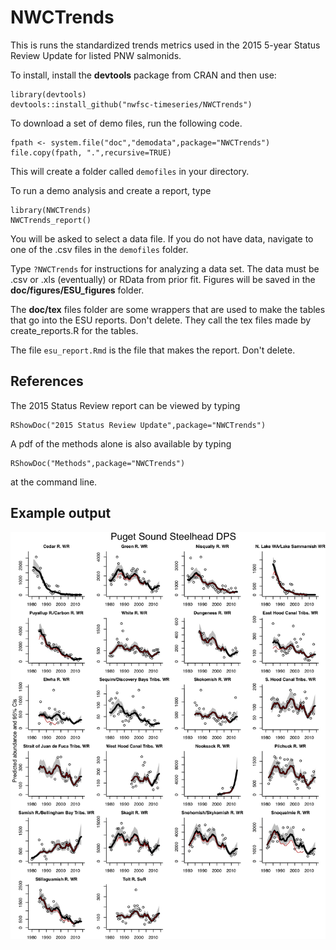 # NWCTrends

This is runs the standardized trends metrics used in the 2015 5-year Status Review Update for listed PNW salmonids.  

To install, install the **devtools** package from CRAN and then use:
```
library(devtools)
devtools::install_github("nwfsc-timeseries/NWCTrends")
```

To download a set of demo files, run the following code.
```
fpath <- system.file("doc","demodata",package="NWCTrends")
file.copy(fpath, ".",recursive=TRUE)
```
This will create a folder called `demofiles` in your directory.

To run a demo analysis and create a report, type 
```
library(NWCTrends)
NWCTrends_report()
```
You will be asked to select a data file. If you do not have data, navigate to one of the .csv files in the `demofiles` folder.

Type `?NWCTrends` for instructions for analyzing a data set. The data must be .csv or .xls (eventually) or RData from prior fit. Figures will be saved in the **doc/figures/ESU_figures** folder.

The **doc/tex** files folder are some wrappers that are used to make the tables that go into the ESU reports.  Don't delete.  They call the tex files made by create_reports.R for the tables.

The file `esu_report.Rmd` is the file that makes the report.  Don't delete.

## References

The 2015 Status Review report can be viewed by typing
```
RShowDoc("2015 Status Review Update",package="NWCTrends")
```

A pdf of the methods alone is also available by typing
```
RShowDoc("Methods",package="NWCTrends")
```
at the command line. 

## Example output

![](inst/doc/main_fig.jpg)


